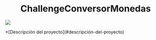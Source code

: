 <h1 align="center">ChallengeConversorMonedas</h1>
<p align="left">
   <img src="https://img.shields.io/badge/STATUS-TERMINADO-green">
</p>
*[Descripción del proyecto](#descripción-del-proyecto)

